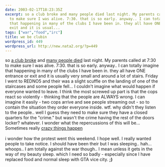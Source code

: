 ```yaml
---
date: 2003-02-17T18:23:35Z
excerpt: so a club broke and many people died last night. My parents called at 7:30
  to make sure I was alive. 7:30. that is so early. anyway.. I can totally imagine
  that happening in many of the clubs I have been in. they all have ONE entrance or
  exit and it is usual...
tags: ["war","food","irc"]
title: we be clubin
wordpress_id: 449
wordpress_url: http://new.nata2.org/?p=449
---
```


so <a href="http://www.washingtonpost.com/wp-dyn/articles/A20689-2003Feb17.html">a club broke</a> and <a href="http://www.nbc5.com/news/1981489/detail.html">many people died</a> last night. My parents called at 7:30 to make sure I was alive. 7:30. that is so early. anyway.. I can totally imagine that happening in many of the clubs I have been in. they all have ONE entrance or exit and it is usually very small and around a lot of stairs. Friday I went to REDNO5 and their was a slight scuffle on the landing of one of the staircases and some people fell... I couldn't imagine what would happen if everyone wanted to leave. I think the most screwed up part is that the cops react so violently - thinking that the people are ALWAYS wrong. I can imagine it easily - two cops arrive and see people streaming out - so to contain the situation they order everyone inside. wtf. why didn't they listen to the people.. well I guess they need to make sure they have a closed quarters for the "crime." but wasn't the crime having the rest of the doors locker? whatever. I wonder what the repercussions of this will be... Sometimes really <a href="http://www.sbsun.com/Stories/0,1413,208~12588~1181610,00.html">crazy things happen</a><br/><br/>i wonder how the protest went this weekend. I hope well. I really wanted people to take notice. I should have been their but I was sleeping.. hah... whoops.. I am totally against the war though.. I mean unless it gets in the way of my beauty sleep. which I need so badly - especially since I have replaced food and normal sleep with GTA vice city. <b>;)</b>
